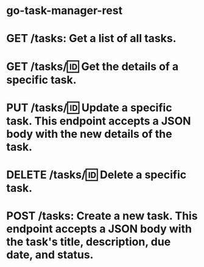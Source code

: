 # go-task-manager-rest

# GET /tasks: Get a list of all tasks.

# GET /tasks/:id: Get the details of a specific task.

# PUT /tasks/:id: Update a specific task. This endpoint accepts a JSON body with the new details of the task.

# DELETE /tasks/:id: Delete a specific task.

# POST /tasks: Create a new task. This endpoint accepts a JSON body with the task's title, description, due date, and status.

